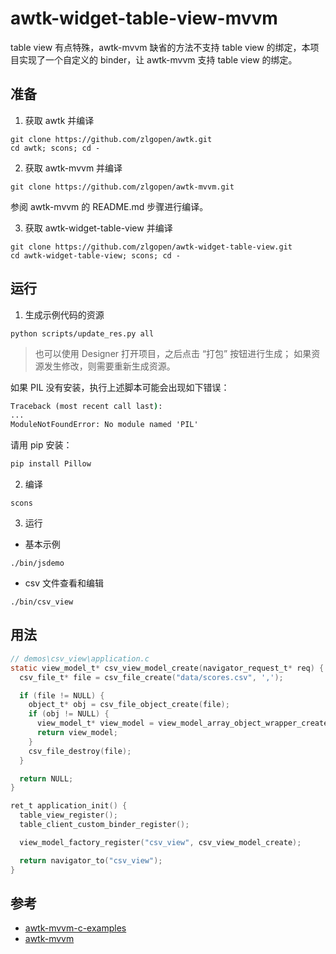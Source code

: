 # awtk-widget-table-view-mvvm

table view 有点特殊，awtk-mvvm 缺省的方法不支持 table view 的绑定，本项目实现了一个自定义的 binder，让 awtk-mvvm 支持 table view 的绑定。

## 准备

1. 获取 awtk 并编译

```
git clone https://github.com/zlgopen/awtk.git
cd awtk; scons; cd -
```

2. 获取 awtk-mvvm 并编译

```
git clone https://github.com/zlgopen/awtk-mvvm.git
```

参阅 awtk-mvvm 的 README.md 步骤进行编译。

3. 获取 awtk-widget-table-view 并编译

```
git clone https://github.com/zlgopen/awtk-widget-table-view.git
cd awtk-widget-table-view; scons; cd -
```

## 运行

1. 生成示例代码的资源

```
python scripts/update_res.py all
```
> 也可以使用 Designer 打开项目，之后点击 “打包” 按钮进行生成；
> 如果资源发生修改，则需要重新生成资源。

如果 PIL 没有安装，执行上述脚本可能会出现如下错误：
```cmd
Traceback (most recent call last):
...
ModuleNotFoundError: No module named 'PIL'
```
请用 pip 安装：
```cmd
pip install Pillow
```

2. 编译

```
scons
```

3. 运行

* 基本示例

```
./bin/jsdemo
```

* csv 文件查看和编辑

```
./bin/csv_view
```

## 用法

```c
// demos\csv_view\application.c
static view_model_t* csv_view_model_create(navigator_request_t* req) {
  csv_file_t* file = csv_file_create("data/scores.csv", ',');

  if (file != NULL) {
    object_t* obj = csv_file_object_create(file);
    if (obj != NULL) {
      view_model_t* view_model = view_model_array_object_wrapper_create(obj);
      return view_model;
    }
    csv_file_destroy(file);
  }

  return NULL;
}

ret_t application_init() {
  table_view_register();
  table_client_custom_binder_register();

  view_model_factory_register("csv_view", csv_view_model_create);

  return navigator_to("csv_view");
}
```

## 参考

* [awtk-mvvm-c-examples](https://github.com/zlgopen/awtk-mvvm-c-examples)
* [awtk-mvvm](https://github.com/zlgopen/awtk-mvvm)
